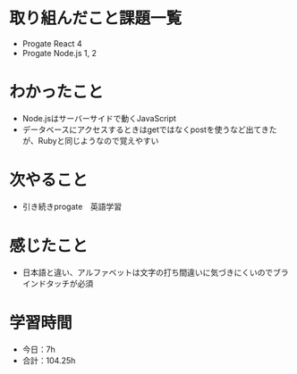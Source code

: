 # 取り組んだこと課題一覧
- Progate React 4
- Progate Node.js 1, 2
# わかったこと
- Node.jsはサーバーサイドで動くJavaScript
- データベースにアクセスするときはgetではなくpostを使うなど出てきたが、Rubyと同じようなので覚えやすい
# 次やること
- 引き続きprogate　英語学習
# 感じたこと
- 日本語と違い、アルファベットは文字の打ち間違いに気づきにくいのでブラインドタッチが必須
# 学習時間
- 今日：7h
- 合計：104.25h
